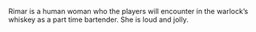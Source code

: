Rimar is a human woman who the players will encounter in the warlock’s whiskey as a part time bartender. She is loud and jolly.
